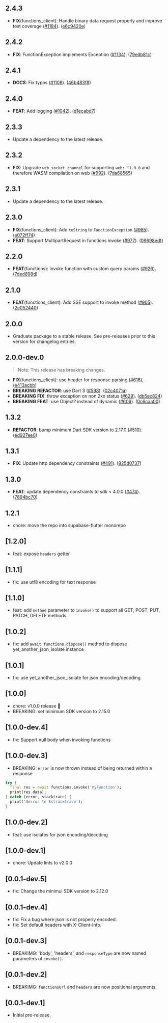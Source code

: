 ## 2.4.3

 - **FIX**(functions_client): Handle binary data request properly and improve test coverage ([#1184](https://github.com/supabase/supabase-flutter/issues/1184)). ([e6c9420e](https://github.com/supabase/supabase-flutter/commit/e6c9420e5c3c310c2aac7f9626727e68e1b7ddf3))

## 2.4.2

 - **FIX**: FunctionException implements Exception ([#1134](https://github.com/supabase/supabase-flutter/issues/1134)). ([79edb81c](https://github.com/supabase/supabase-flutter/commit/79edb81c478ade80baab32c70740e988a692c85d))

## 2.4.1

 - **DOCS**: Fix typos ([#1108](https://github.com/supabase/supabase-flutter/issues/1108)). ([46b483f8](https://github.com/supabase/supabase-flutter/commit/46b483f83a70fb7785ef3bccca6849fa6b07852c))

## 2.4.0

 - **FEAT**: Add logging ([#1042](https://github.com/supabase/supabase-flutter/issues/1042)). ([d1ecabd7](https://github.com/supabase/supabase-flutter/commit/d1ecabd77881a0488d2d4b41ea5ee5abda6c5c35))

## 2.3.3

 - Update a dependency to the latest release.

## 2.3.2

 - **FIX**: Upgrade `web_socket_channel` for supporting `web: ^1.0.0` and therefore WASM compilation on web ([#992](https://github.com/supabase/supabase-flutter/issues/992)). ([7da68565](https://github.com/supabase/supabase-flutter/commit/7da68565a7aa578305b099d7af755a7b0bcaca46))

## 2.3.1

 - Update a dependency to the latest release.

## 2.3.0

 - **FIX**(functions_client): Add `toString` to `FunctionException` ([#985](https://github.com/supabase/supabase-flutter/issues/985)). ([e072ff74](https://github.com/supabase/supabase-flutter/commit/e072ff74c71858ea3c9ede3361d2cdf710b22388))
 - **FEAT**: Support MultipartRequest in functions invoke ([#977](https://github.com/supabase/supabase-flutter/issues/977)). ([09698edf](https://github.com/supabase/supabase-flutter/commit/09698edfba348794aee52e28d55903941cc49bcf))

## 2.2.0

 - **FEAT**(functions): Invoke function with custom query params ([#926](https://github.com/supabase/supabase-flutter/issues/926)). ([7ded898d](https://github.com/supabase/supabase-flutter/commit/7ded898dee07004cbb20e4d7c209f94a507fad3b))

## 2.1.0

 - **FEAT**(functions_client): Add SSE support to invoke method ([#905](https://github.com/supabase/supabase-flutter/issues/905)). ([2e052440](https://github.com/supabase/supabase-flutter/commit/2e052440e3889e52cb97cb44a70048713e0b583e))

## 2.0.0

 - Graduate package to a stable release. See pre-releases prior to this version for changelog entries.

## 2.0.0-dev.0

> Note: This release has breaking changes.

 - **FIX**(functions_client): use header for response parsing ([#616](https://github.com/supabase/supabase-flutter/issues/616)). ([e413acbb](https://github.com/supabase/supabase-flutter/commit/e413acbb6fc424ae419c569a47a023c41aa34b45))
 - **BREAKING** **REFACTOR**: use Dart 3 ([#598](https://github.com/supabase/supabase-flutter/issues/598)). ([02c4071a](https://github.com/supabase/supabase-flutter/commit/02c4071aaf2792d365792eed18ec65d09af4c247))
 - **BREAKING** **FIX**: throw exception on non 2xx status ([#629](https://github.com/supabase/supabase-flutter/issues/629)). ([db5ec824](https://github.com/supabase/supabase-flutter/commit/db5ec824c625f7ba24bceccdb5b0de452ce45dca))
 - **BREAKING** **FEAT**: use Object? instead of dynamic ([#606](https://github.com/supabase/supabase-flutter/issues/606)). ([0c6caa00](https://github.com/supabase/supabase-flutter/commit/0c6caa00912bc73fc220110bdd9f3d69aaecb3ac))

## 1.3.2

 - **REFACTOR**: bump minimum Dart SDK version to 2.17.0 ([#510](https://github.com/supabase/supabase-flutter/issues/510)). ([ed927ee0](https://github.com/supabase/supabase-flutter/commit/ed927ee061272f61c84ee3ee145bb4e8c0eae59a))

## 1.3.1

 - **FIX**: Update http dependency constraints ([#491](https://github.com/supabase/supabase-flutter/issues/491)). ([825d0737](https://github.com/supabase/supabase-flutter/commit/825d07375d873b2a56b31c7cc881cb3a4226a8fd))

## 1.3.0

 - **FEAT**: update dependency constraints to sdk < 4.0.0 ([#474](https://github.com/supabase/supabase-flutter/issues/474)). ([7894bc70](https://github.com/supabase/supabase-flutter/commit/7894bc70a154b68cb62507262470504188f32c06))

## 1.2.1

 - chore: move the repo into supabase-flutter monorepo

## [1.2.0]

- feat: expose `headers` getter

## [1.1.1]

- fix: use utf8 encoding for text response

## [1.1.0]

- feat: add `method` parameter to `invoke()` to support all GET, POST, PUT, PATCH, DELETE methods

## [1.0.2]

- fix: add `await functions.dispose()` method to dispose yet_another_json_isolate instance

## [1.0.1]

- fix: use yet_another_json_isolate for json encoding/decoding

## [1.0.0]

- chore: v1.0.0 release 🚀
- BREAKING: set minimum SDK version to 2.15.0

## [1.0.0-dev.4]

- fix: Support null body when invoking functions

## [1.0.0-dev.3]

- BREAKING: `error` is now thrown instead of being returned within a response
```dart
try {
  final res = await functions.invoke('myFunction');
  print(res.data);
} catch (error, stacktrace) {
  print('$error \n $stracktrace');
}
```

## [1.0.0-dev.2]

- feat: use isolates for json encoding/decoding

## [1.0.0-dev.1]

- chore: Update lints to v2.0.0

## [0.0.1-dev.5]

- fix: Change the minimul SDK version to 2.12.0

## [0.0.1-dev.4]

- fix: Fix a bug where json is not properly encoded.
- fix: Set default headers with X-Client-Info.

## [0.0.1-dev.3]

- BREAKIMG: 'body', 'headers', and `responseType` are now named parameters of `invoke()`.

## [0.0.1-dev.2]

- BREAKIMG: `functionsUrl` and `headers` are now positional arguments.

## [0.0.1-dev.1]

- Initial pre-release.
